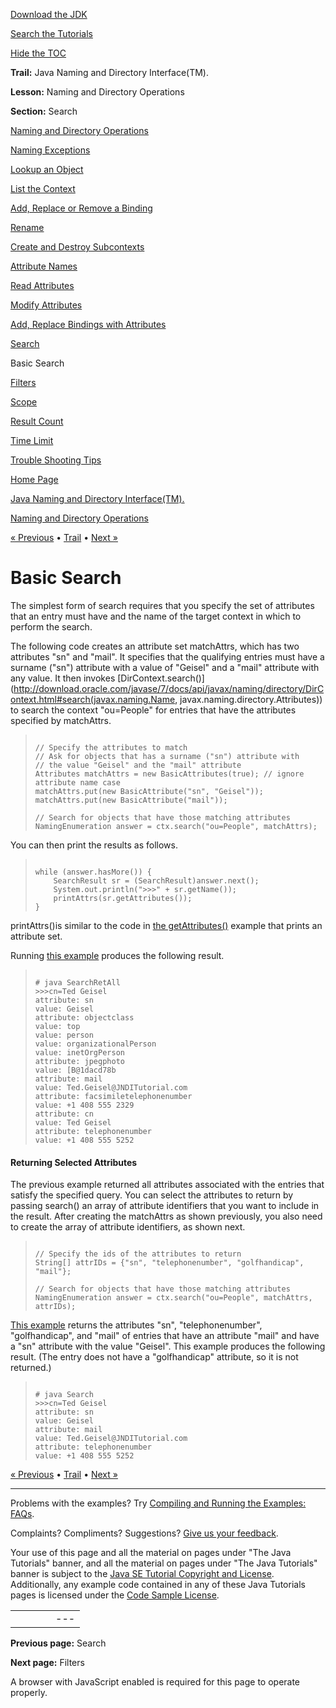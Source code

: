 [Download
the JDK](http://java.sun.com/javase/6/download.jsp)
  
[Search the
Tutorials](../../search.html)
  
[Hide the TOC](javascript:toggleLeft())

**Trail:** Java Naming and Directory Interface(TM).
  
**Lesson:** Naming and Directory Operations
  
**Section:** Search

[Naming and Directory Operations](index.html)

[Naming Exceptions](exception.html)

[Lookup an Object](lookup.html)

[List the Context](list.html)

[Add, Replace or Remove a Binding](bind.html)

[Rename](rename.html)

[Create and Destroy Subcontexts](create.html)

[Attribute Names](attrnames.html)

[Read Attributes](getattrs.html)

[Modify Attributes](modattrs.html)

[Add, Replace Bindings with Attributes](bindattr.html)

[Search](search.html)

Basic Search

[Filters](filter.html)

[Scope](scope.html)

[Result Count](countlimit.html)

[Time Limit](timelimit.html)

[Trouble Shooting Tips](faq.html)

[Home Page](../../index.html)
>
[Java Naming and Directory Interface(TM).](../index.html)
>
[Naming and Directory Operations](index.html)

[« Previous](search.html) • [Trail](../TOC.html) • [Next »](filter.html)

# Basic Search

The simplest form of search requires that you specify the set of attributes
that an entry must have and the name of the target context in which to perform the search.

The following code
creates an attribute set matchAttrs,
which has two attributes "sn" and
"mail".
It specifies that the qualifying entries must have
a surname ("sn") attribute with a value of
"Geisel"
and a "mail" attribute with any value.
It then invokes
[DirContext.search()](http://download.oracle.com/javase/7/docs/api/javax/naming/directory/DirContext.html#search(javax.naming.Name, javax.naming.directory.Attributes)) to search the
context "ou=People" for entries that have the attributes
specified by matchAttrs.
> ```
>
> // Specify the attributes to match
> // Ask for objects that has a surname ("sn") attribute with 
> // the value "Geisel" and the "mail" attribute
> Attributes matchAttrs = new BasicAttributes(true); // ignore attribute name case
> matchAttrs.put(new BasicAttribute("sn", "Geisel"));
> matchAttrs.put(new BasicAttribute("mail"));
>
> // Search for objects that have those matching attributes
> NamingEnumeration answer = ctx.search("ou=People", matchAttrs);
>
> ```

You can then print the results as follows.
> ```
>
> while (answer.hasMore()) {
>     SearchResult sr = (SearchResult)answer.next();
>     System.out.println(">>>" + sr.getName());
>     printAttrs(sr.getAttributes());
> }
>
> ```

printAttrs()is similar to the code
in [the getAttributes()](getattrs.html) example
that prints an attribute set.

Running [this example](examples/SearchRetAll.java) produces
the following result.
> ```
>
> # java SearchRetAll
> >>>cn=Ted Geisel
> attribute: sn
> value: Geisel
> attribute: objectclass
> value: top
> value: person
> value: organizationalPerson
> value: inetOrgPerson
> attribute: jpegphoto
> value: [B@1dacd78b
> attribute: mail
> value: Ted.Geisel@JNDITutorial.com
> attribute: facsimiletelephonenumber
> value: +1 408 555 2329
> attribute: cn
> value: Ted Geisel
> attribute: telephonenumber
> value: +1 408 555 5252
>
> ```

#### Returning Selected Attributes

The previous example returned all attributes associated with
the entries that satisfy the specified query. You can select
the attributes to return by passing search()
an array of attribute identifiers that you want to include in
the result. After creating the matchAttrs as shown previously,
you also need to create the array of attribute identifiers,
as shown next.
> ```
>
> // Specify the ids of the attributes to return
> String[] attrIDs = {"sn", "telephonenumber", "golfhandicap", "mail"};
>
> // Search for objects that have those matching attributes
> NamingEnumeration answer = ctx.search("ou=People", matchAttrs, attrIDs);
>
> ```

[This example](examples/Search.java) returns the attributes
"sn", "telephonenumber",
"golfhandicap", and "mail" of entries that
have an attribute "mail" and have a "sn" attribute with the
value "Geisel".
This example produces the following result.
(The entry does not have a
"golfhandicap" attribute,
so it is not returned.)
> ```
>
> # java Search 
> >>>cn=Ted Geisel
> attribute: sn
> value: Geisel
> attribute: mail
> value: Ted.Geisel@JNDITutorial.com
> attribute: telephonenumber
> value: +1 408 555 5252
>
> ```

[« Previous](search.html)
•
[Trail](../TOC.html)
•
[Next »](filter.html)

---

Problems with the examples? Try [Compiling and Running
the Examples: FAQs](../../information/run-examples.html).
  
Complaints? Compliments? Suggestions? [Give
us your feedback](http://download.oracle.com/javase/feedback.html).

Your use of this page and all the material on pages under "The Java Tutorials" banner,
and all the material on pages under "The Java Tutorials" banner is subject to the [Java SE Tutorial Copyright
and License](../../information/license.html).
Additionally, any example code contained in any of these Java
Tutorials pages is licensed under the
[Code
Sample License](http://developers.sun.com/license/berkeley_license.html).

|  |  |  |  |  |
| --- | --- | --- | --- | --- |
| |  |  | | --- | --- | | duke image | Oracle logo | | [About Oracle](http://www.oracle.com/us/corporate/index.html) | [Oracle Technology Network](http://www.oracle.com/technology/index.html) | [Terms of Service](https://www.samplecode.oracle.com/servlets/CompulsoryClickThrough?type=TermsOfService) | Copyright © 1995, 2011 Oracle and/or its affiliates. All rights reserved. |

**Previous page:** Search
  
**Next page:** Filters




A browser with JavaScript enabled is required for this page to operate properly.